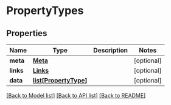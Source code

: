 # PropertyTypes

## Properties
Name | Type | Description | Notes
------------ | ------------- | ------------- | -------------
**meta** | [**Meta**](Meta.md) |  | [optional] 
**links** | [**Links**](Links.md) |  | [optional] 
**data** | [**list[PropertyType]**](PropertyType.md) |  | [optional] 

[[Back to Model list]](../README.md#documentation-for-models) [[Back to API list]](../README.md#documentation-for-api-endpoints) [[Back to README]](../README.md)

